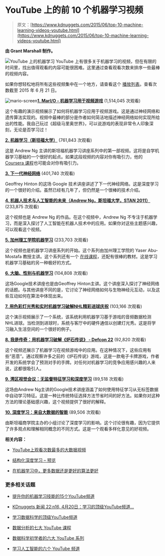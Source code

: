 # YouTube 上的前 10 个机器学习视频

> 原文：[https://www.kdnuggets.com/2015/06/top-10-machine-learning-videos-youtube.html](https://www.kdnuggets.com/2015/06/top-10-machine-learning-videos-youtube.html)

**由 Grant Marshall 制作。**

![YouTube 上的机器学习](../Images/f25b548ce2996fe78d0b3edfd7831745.png) YouTube 上有很多关于机器学习的视频，但在有限的时间里，找出值得观看的内容可能很困难。这里通过查看观看次数来排序一些最棒的视频内容。

如果你想轻松地将所有这些视频集中在一个地方，请查看这个 [播放列表](https://www.youtube.com/watch?v=qv6UVOQ0F44&list=PL_XgCvc6oOlwGLZWh7u0k7eIOLmdHlWXH)。查看次数截至 2015 年 6 月 21 日。

![mario-screen](../Images/9bbc8d223fc78adb9f16f764e3ca4e05.png)**[1. MarI/O - 机器学习用于视频游戏](https://www.youtube.com/watch?v=qv6UVOQ0F44)** (1,514,045 次观看)

这个有趣的演示视频展示了如何将机器学习应用于视频游戏。这是通过神经网络和遗传算法实现的。视频中最棒的部分是作者如何简洁地描述神经网络如何实现所给出的性能。我自己玩过《超级马里奥世界》，可以说游戏的表现非常令人印象深刻，无论是否学习过！

**[2. 机器学习（斯坦福大学）](https://www.youtube.com/watch?v=UzxYlbK2c7E)** (761,843 次观看)

这是 Andrew Ng 主讲的斯坦福机器学习讲座系列中的第一部视频。这将是自学机器学习基础的一个很好的起点。如果这段视频的内容对你有吸引力，他的 [Coursera 课程](https://www.coursera.org/course/ml)也可能会对你有吸引力。

**[3. 下一代神经网络](https://www.youtube.com/watch?v=AyzOUbkUf3M)** (401,740 次观看)

Geoffrey Hinton 的这场 Google 技术讲座讲述了下一代神经网络。这是深度学习的一个很好的介绍。虽然已经有几年了，但仍然是一个很棒的技术介绍。

**[4. 机器人技术与人工智能的未来（Andrew Ng，斯坦福大学，STAN 2011）](https://www.youtube.com/watch?v=AY4ajbu_G3k)** (233,875 次观看)

这个视频也是 Andrew Ng 的作品。在这个视频中，Andrew Ng 不专注于机器学习，而是深入探讨了人工智能在机器人技术中的应用。如果你对这些主题感兴趣，可以观看这个视频。

**[5. 加州理工学院机器学习](https://www.youtube.com/watch?v=mbyG85GZ0PI)** (233,703 次观看)

这个视频也是机器学习讲座系列的开始。这个系列由加州理工学院的 Yaser Abu-Mostafa 教授主讲。这个系列还有一个 [在线课程](https://work.caltech.edu/telecourse.html)，还配有很棒的教材。这是学习机器学习基础的另一种极好的方式。

**[6\. 大脑、性别与机器学习](https://www.youtube.com/watch?v=DleXA5ADG78)** (104,808 次观看)

这场Google技术讲座也是由Geoffrey Hinton主讲。这个讲座深入探讨了神经网络的话题。与其他讲座不同的是，它讨论了神经网络如何与生物神经元互动，以及这些互动如何在算法中体现出来。

**[7\. 用色彩灯光秀和实时机器学习破解NHL精彩进球庆祝](https://www.youtube.com/watch?v=tmh_eAq9yp4)** (103,166 次观看)

这个演示视频展示了一个系统，该系统利用机器学习基于游戏的音频数据检测NHL进球。当检测到进球时，系统与客厅中的硬件通信以创建灯光秀。这是将学习融入生活空间的一个很好的例子。

**[8\. 我是传奇：用机器学习破解《炉石传说》 - Defcon 22](https://www.youtube.com/watch?v=ao3P5QCrF_M)** (92,820 次观看)

这个视频还展示了机器学习在视频游戏中的应用。在这种情况下，这些应用有些“恶意”。通过观察许多之前的《炉石传说》游戏，这是一款电子卡牌游戏，作者开发的系统学会了预测对手的手牌。对任何对机器学习的竞争应用感兴趣的人来说，这都很吸引人。

**[9\. 湾区视觉会议：无监督特征学习和深度学习](https://www.youtube.com/watch?v=ZmNOAtZIgIk)** (89,518 次观看)

这场由Andrew Ng主讲的Google技术讲座涵盖了如何使用特征学习从无标签数据中自动学习特征。这是一种比传统特征选择方法节省时间的好方法。如果你对这种方法的理论基础感兴趣，这个视频提供了很好的解释。

**[10\. 深度学习：来自大数据的智能](https://www.youtube.com/watch?v=czLI3oLDe8M)** (89,506 次观看)

由斯坦福商学院主办的小组讨论了深度学习的影响。这个讨论很有趣，因为它提供了许多观点和理解相同概念的不同方式。这是一个观看多样化意见的好视频。

**相关内容：**

+   [YouTube上观看次数最多的大数据视频](/2015/05/most-viewed-big-data-videos-youtube.html)

+   [结构化深度学习 – 预览](/2015/05/deep-learning-structure-preview.html)

+   [在机器学习中，更多数据还是更好的算法更好](/2015/06/machine-learning-more-data-better-algorithms.html)

### 更多相关话题

+   [提升你的机器学习技能的15个YouTube频道](https://www.kdnuggets.com/2023/03/top-15-youtube-channels-level-machine-learning-skills.html)

+   [KDnuggets 新闻 22:n16, 4月20日：学习的顶级YouTube频道…](https://www.kdnuggets.com/2022/n16.html)

+   [学习数据科学的顶级YouTube频道](https://www.kdnuggets.com/2022/04/top-youtube-channels-learning-data-science.html)

+   [数据分析的七大 YouTube 课程](https://www.kdnuggets.com/2022/02/top-7-youtube-courses-data-analytics.html)

+   [数据科学初学者的六大 YouTube 系列](https://www.kdnuggets.com/top-6-youtube-series-for-data-science-beginners)

+   [学习人工智能的六个 YouTube 频道](https://www.kdnuggets.com/6-youtube-channels-to-learn-about-ai)
